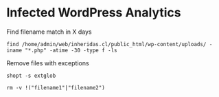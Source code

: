# Infected WordPress Analytics

Find filename match in X days

```shell
find /home/admin/web/inheridas.cl/public_html/wp-content/uploads/ -iname "*.php" -atime -30 -type f -ls
```
Remove files with exceptions

```shell
shopt -s extglob

rm -v !("filename1"|"filename2") 
```
